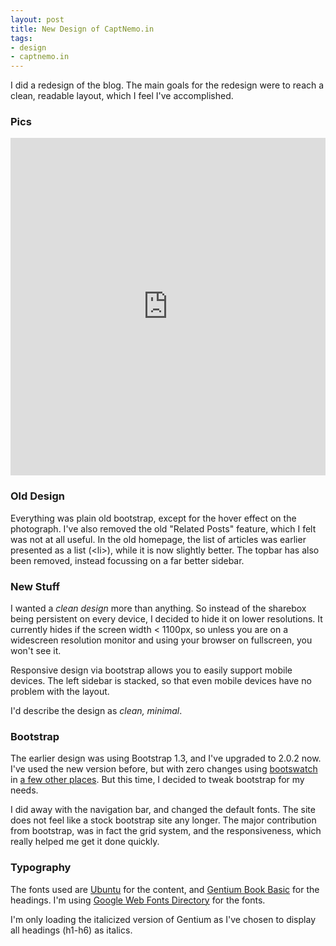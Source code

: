 ```yaml
---
layout: post
title: New Design of CaptNemo.in
tags:
- design
- captnemo.in
---
```


I did a redesign of the blog. The main goals for the redesign were to reach a 
clean, readable layout, which I feel I've accomplished.

### Pics
<iframe frameborder='0' height='540' width='100%' src='http://min.us/mbneXkYyXF/3e'></iframe>

### Old Design
Everything was plain old bootstrap, except for the hover effect on the 
photograph. I've also removed the old "Related Posts" feature, which I felt was 
not at all useful. In the old homepage, the list of articles was earlier presented as a list (\<li\>), while it is now slightly better. The topbar has also been removed, instead focussing on a far better sidebar.

### New Stuff
I wanted a _clean design_ more than anything. So instead of the sharebox being persistent on every device, I decided to hide it on lower resolutions. It currently hides if the screen width < 1100px, so unless you are on a widescreen resolution monitor and using your browser on fullscreen, you won't see it.

Responsive design via bootstrap allows you to easily support mobile devices. The left sidebar is stacked, so that even mobile devices have no problem with the layout.

I'd describe the design as _clean, minimal_. 

### Bootstrap
The earlier design was using Bootstrap 1.3, and I've upgraded to 2.0.2 now. 
I've used the new version before, but with zero changes using 
[bootswatch](http://bootswatch.com/) in [a few other places](/codechef/). But 
this time, I decided to tweak bootstrap for my needs.

I did away with the navigation bar, and changed the default fonts. The site 
does not feel like a stock bootstrap site any longer. The major contribution 
from bootstrap, was in fact the grid system, and the responsiveness, which 
really helped me get it done quickly.

### Typography
The fonts used are [Ubuntu](http://www.google.com/webfonts/specimen/Ubuntu) for the content, and [Gentium Book 
Basic](http://www.google.com/webfonts/specimen/Gentium+Book+Basic) for the 
headings. I'm using [Google Web Fonts 
Directory](http://www.google.com/webfonts) for the fonts.

I'm only loading the italicized version of Gentium as I've chosen to display 
all headings (h1-h6) as italics. 
